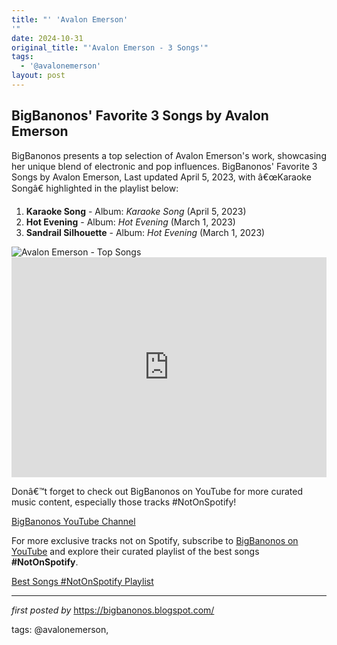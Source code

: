 ```yaml
---
title: "' 'Avalon Emerson'
'"
date: 2024-10-31
original_title: "'Avalon Emerson - 3 Songs'"
tags:
  - '@avalonemerson'
layout: post
---
```

<h2>BigBanonos' Favorite 3 Songs by Avalon Emerson</h2>
<p>BigBanonos presents a top selection of Avalon Emerson's work, showcasing her unique blend of electronic and pop influences. BigBanonos' Favorite 3 Songs by Avalon Emerson, Last updated April 5, 2023, with â€œKaraoke Songâ€ highlighted in the playlist below:</p> <ol> <li><strong>Karaoke Song</strong> - Album: <em>Karaoke Song</em> (April 5, 2023)</li> <li><strong>Hot Evening</strong> - Album: <em>Hot Evening</em> (March 1, 2023)</li> <li><strong>Sandrail Silhouette</strong> - Album: <em>Hot Evening</em> (March 1, 2023)</li>
</ol> <img alt="Avalon Emerson - Top Songs" src="https://www.interviewmagazine.com/wp-content/uploads/2020/12/Avalon-Emerson-by-David-Black-2020-3-1.jpg" /> <div> <iframe allow="autoplay; clipboard-write; encrypted-media; fullscreen; picture-in-picture" allowfullscreen="" frameborder="0" height="352" loading="lazy" src="https://open.spotify.com/embed/playlist/5eUfOwxFsvz3SnVQEJ0UTB?utm_source=generator" width="100%"></iframe>
</div> <p>Donâ€™t forget to check out BigBanonos on YouTube for more curated music content, especially those tracks #NotOnSpotify!</p>
<p><a href="https://www.youtube.com/@BigBanonos">BigBanonos YouTube Channel</a></p>


<!--Subscribe and Playlist Links-->
<div>
    <p>For more exclusive tracks not on Spotify, subscribe to <a href="https://www.youtube.com/@BigBanonos" target="_blank">BigBanonos on YouTube</a> and explore their curated playlist of the best songs <strong>#NotOnSpotify</strong>.</p>
    <p><a href="https://www.youtube.com/playlist?list=PLtuNtuTatqI0kFahUCbtbfenC_ET5O_tr" target="_blank">Best Songs #NotOnSpotify Playlist<br /></a></p></div>

<hr />

<p><em>first posted by</em> <a href="https://bigbanonos.blogspot.com/" rel="noopener" target="_new">https://bigbanonos.blogspot.com/</a></p>

<p>tags: @avalonemerson,</p>
